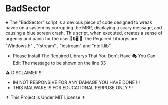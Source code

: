 # BadSector

♣️ The "BadSector" script is a devious piece of code designed to wreak havoc on a system by corrupting the MBR, displaying a scary message, and causing a blue screen crash. This script, when executed, creates a sense of urgency and panic for the user.🚨🔒🖥️
👾 The Required Librarys are "Windows.h" , "fstream" , "iostream" and "ntdll.lib"
- Please Install The Required Librarys That You Don't Have
🎭 You Can Edit The message to be shown on the line 33 

⚠️ DISCLAIMER !!!
- IM NOT RESPONSIVE FOR ANY DAMAGE YOU HAVE DONE !!!
- THIS MALWARE IS FOR EDUCATIONAL PERPOSE ONLY !!!

⚜️ This Project Is Under MIT License ⚜️
